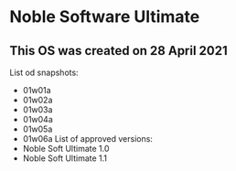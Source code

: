 # Noble Software Ultimate
## This OS was created on 28 April 2021

List od snapshots:
- 01w01a
- 01w02a
- 01w03a
- 01w04a
- 01w05a
- 01w06a
List of approved versions:
- Noble Soft Ultimate 1.0
- Noble Soft Ultimate 1.1
